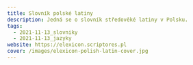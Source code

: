 ```yaml
---
title: Slovník polské latiny
description: Jedná se o slovník středověké latiny v Polsku.
tags:
  - 2021-11-13_slovniky
  - 2021-11-13_jazyky
website: https://elexicon.scriptores.pl
cover: /images/elexicon-polish-latin-cover.jpg
---
```

